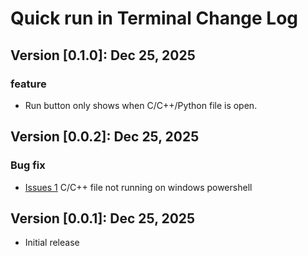 # Quick run in Terminal Change Log

## Version [0.1.0]: Dec 25, 2025
### feature
- Run button only shows when C/C++/Python file is open.

## Version [0.0.2]: Dec 25, 2025
### Bug fix
- [Issues 1](https://github.com/abrarshakhi/quick-run-in-terminal/issues/1) C/C++ file not running on windows powershell

## Version [0.0.1]: Dec 25, 2025
- Initial release